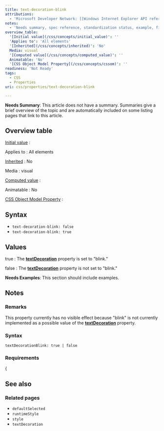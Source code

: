 ```yaml
---
title: text-decoration-blink
attributions:
  - 'Microsoft Developer Network: [[Windows Internet Explorer API reference](http://msdn.microsoft.com/en-us/library/ie/hh828809%28v=vs.85%29.aspx) Article]'
notes:
  - 'Needs summary, spec reference, standardization status, example, fix table coding in Notes, fix broken link'
overview_table:
  '[Initial value](/css/concepts/initial_value)': ''
  'Applies to': 'All elements'
  '[Inherited](/css/concepts/inherited)': 'No'
  Media: visual
  '[Computed value](/css/concepts/computed_value)': ''
  Animatable: 'No'
  '[CSS Object Model Property](/css/concepts/cssom)': ''
readiness: 'Not Ready'
tags:
  - CSS
  - Properties
uri: css/properties/text-decoration-blink

---
```

**Needs Summary**: This article does not have a summary. Summaries give a brief overview of the topic and are automatically included on some listing pages that link to this article.

## Overview table

[Initial value](/css/concepts/initial_value)
:

Applies to
:   All elements

[Inherited](/css/concepts/inherited)
:   No

Media
:   visual

[Computed value](/css/concepts/computed_value)
:

Animatable
:   No

[CSS Object Model Property](/css/concepts/cssom)
:

## Syntax

-   `text-decoration-blink: false`
-   `text-decoration-blink: true`

## Values

true
:   The [**textDecoration**](/css/properties/text-decoration) property is set to "blink."

false
:   The [**textDecoration**](/css/properties/text-decoration) property is not set to "blink."

**Needs Examples**: This section should include examples.

## Notes

### Remarks

This property currently has no visible effect because "blink" is not currently implemented as a possible value of the [**textDecoration**](/css/properties/text-decoration) property.

### Syntax

`textDecorationBlink: true | false`

### Requirements

{

## See also

### Related pages

-   `defaultSelected`
-   `runtimeStyle`
-   `style`
-   `textDecoration`
